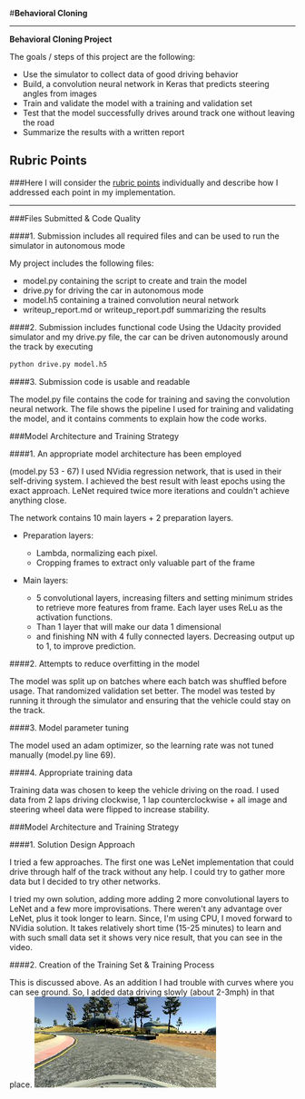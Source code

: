 #**Behavioral Cloning**

---

**Behavioral Cloning Project**

The goals / steps of this project are the following:
* Use the simulator to collect data of good driving behavior
* Build, a convolution neural network in Keras that predicts steering angles from images
* Train and validate the model with a training and validation set
* Test that the model successfully drives around track one without leaving the road
* Summarize the results with a written report

## Rubric Points
###Here I will consider the [rubric points](https://review.udacity.com/#!/rubrics/432/view) individually and describe how I addressed each point in my implementation.  

---
###Files Submitted & Code Quality

####1. Submission includes all required files and can be used to run the simulator in autonomous mode

My project includes the following files:
* model.py containing the script to create and train the model
* drive.py for driving the car in autonomous mode
* model.h5 containing a trained convolution neural network
* writeup_report.md or writeup_report.pdf summarizing the results

####2. Submission includes functional code
Using the Udacity provided simulator and my drive.py file, the car can be driven autonomously around the track by executing
```sh
python drive.py model.h5
```

####3. Submission code is usable and readable

The model.py file contains the code for training and saving the convolution neural network. The file shows the pipeline I used for training and validating the model, and it contains comments to explain how the code works.

###Model Architecture and Training Strategy

####1. An appropriate model architecture has been employed

(model.py 53 - 67)
I used NVidia regression network, that is used in their self-driving system. I achieved the best result with least epochs using the exact approach. LeNet required twice more iterations and couldn't achieve anything close.

The network contains 10 main layers + 2 preparation layers.

- Preparation layers:
    - Lambda, normalizing each pixel.
    - Cropping frames to extract only valuable part of the frame

- Main layers:
    - 5 convolutional layers, increasing filters and setting minimum strides to retrieve more features from frame. Each layer uses ReLu as the activation functions.
    - Than 1 layer that will make our data 1 dimensional
    - and finishing NN with 4 fully connected layers. Decreasing output up to 1, to improve prediction.

####2. Attempts to reduce overfitting in the model

The model was split up on batches where each batch was shuffled before usage. That randomized validation set better.
The model was tested by running it through the simulator and ensuring that the vehicle could stay on the track.

####3. Model parameter tuning

The model used an adam optimizer, so the learning rate was not tuned manually (model.py line 69).

####4. Appropriate training data

Training data was chosen to keep the vehicle driving on the road. I used data from 2 laps driving clockwise, 1 lap counterclockwise + all image and steering wheel data were flipped to increase stability.   

###Model Architecture and Training Strategy

####1. Solution Design Approach

I tried a few approaches. The first one was LeNet implementation that could drive through half of the track without any help. I could try to gather more data but I decided to try other networks.

I tried my own solution, adding more adding 2 more convolutional layers to LeNet and a few more improvisations. There weren't any advantage over LeNet, plus it took longer to learn. Since, I'm using CPU, I moved forward to NVidia solution.
It takes relatively short time (15-25 minutes) to learn and with such small data set it shows very nice result, that you can see in the video.  


####2. Creation of the Training Set & Training Process

This is discussed above. As an addition I had trouble with curves where you can see ground. So, I added data driving slowly (about 2-3mph) in that place.
![image](./examples/hell_curve.jpg)

